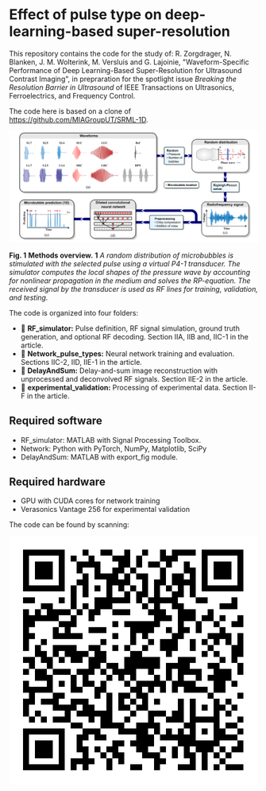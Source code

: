 # Effect of pulse type on deep-learning-based super-resolution

This repository contains the code for the study of: R. Zorgdrager, N. Blanken, J. M. Wolterink, M. Versluis and G. Lajoinie, "Waveform-Specific Performance of Deep Learning-Based Super-Resolution for Ultrasound Contrast Imaging", in prepraration for the spotlight issue *Breaking the Resolution Barrier in Ultrasound* of IEEE Transactions on Ultrasonics, Ferroelectrics, and Frequency Control.

The code here is based on a clone of https://github.com/MIAGroupUT/SRML-1D.

![Method overview!](Methods.png "Super-resolution localization pipeline")

**Fig. 1** **Methods overview.** **1** *A random distribution of microbubbles is stimulated with the selected pulse using a virtual P4-1 transducer. The simulator computes the local shapes of the pressure wave by accounting for nonlinear propagation in the medium and solves the RP-equation. The received signal by the transducer is used as RF lines for training, validation, and testing.*

The code is organized into four folders:
* 📂 **RF_simulator:** Pulse definition, RF signal simulation, ground truth generation, and optional RF decoding. Section IIA, IIB and, IIC-1 in the article.
* 📂 **Network_pulse_types:** Neural network training and evaluation. Sections IIC-2, IID, IIE-1 in the article.
* 📂 **DelayAndSum:**  Delay-and-sum image reconstruction with unprocessed and deconvolved RF signals. Section IIE-2 in the article.
* 📂 **experimental_validation:** Processing of experimental data. Section II-F in the article.

## Required software

* RF_simulator: MATLAB with Signal Processing Toolbox.
* Network: Python with PyTorch, NumPy, Matplotlib, SciPy
* DelayAndSum: MATLAB with export_fig module.

## Required hardware

* GPU with CUDA cores for network training
* Verasonics Vantage 256 for experimental validation

The code can be found by scanning:

![Super-resolution code!](QR-code-Github.png)
